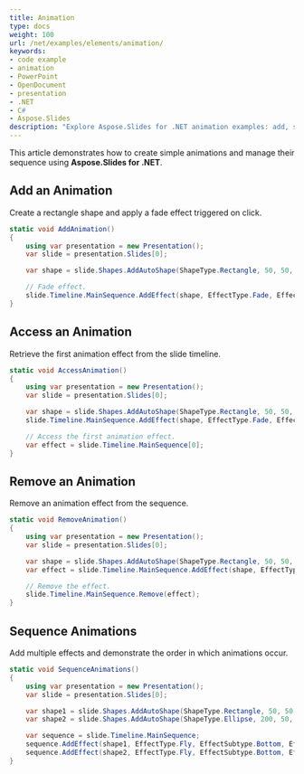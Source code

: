 ```yaml
---
title: Animation
type: docs
weight: 100
url: /net/examples/elements/animation/
keywords:
- code example
- animation
- PowerPoint
- OpenDocument
- presentation
- .NET
- C#
- Aspose.Slides
description: "Explore Aspose.Slides for .NET animation examples: add, sequence, and customize effects and transitions with C# for PPT, PPTX, and ODP presentations."
---
```


This article demonstrates how to create simple animations and manage their sequence using **Aspose.Slides for .NET**.

## **Add an Animation**

Create a rectangle shape and apply a fade effect triggered on click.

```csharp
static void AddAnimation()
{
    using var presentation = new Presentation();
    var slide = presentation.Slides[0];

    var shape = slide.Shapes.AddAutoShape(ShapeType.Rectangle, 50, 50, 100, 100);

    // Fade effect.
    slide.Timeline.MainSequence.AddEffect(shape, EffectType.Fade, EffectSubtype.None, EffectTriggerType.OnClick);
}
```

## **Access an Animation**

Retrieve the first animation effect from the slide timeline.

```csharp
static void AccessAnimation()
{
    using var presentation = new Presentation();
    var slide = presentation.Slides[0];

    var shape = slide.Shapes.AddAutoShape(ShapeType.Rectangle, 50, 50, 100, 100);
    slide.Timeline.MainSequence.AddEffect(shape, EffectType.Fade, EffectSubtype.None, EffectTriggerType.OnClick);

    // Access the first animation effect.
    var effect = slide.Timeline.MainSequence[0];
}
```

## **Remove an Animation**

Remove an animation effect from the sequence.

```csharp
static void RemoveAnimation()
{
    using var presentation = new Presentation();
    var slide = presentation.Slides[0];

    var shape = slide.Shapes.AddAutoShape(ShapeType.Rectangle, 50, 50, 100, 100);
    var effect = slide.Timeline.MainSequence.AddEffect(shape, EffectType.Fade, EffectSubtype.None, EffectTriggerType.OnClick);

    // Remove the effect.
    slide.Timeline.MainSequence.Remove(effect);
}
```

## **Sequence Animations**

Add multiple effects and demonstrate the order in which animations occur.

```csharp
static void SequenceAnimations()
{
    using var presentation = new Presentation();
    var slide = presentation.Slides[0];

    var shape1 = slide.Shapes.AddAutoShape(ShapeType.Rectangle, 50, 50, 100, 100);
    var shape2 = slide.Shapes.AddAutoShape(ShapeType.Ellipse, 200, 50, 100, 100);

    var sequence = slide.Timeline.MainSequence;
    sequence.AddEffect(shape1, EffectType.Fly, EffectSubtype.Bottom, EffectTriggerType.OnClick);
    sequence.AddEffect(shape2, EffectType.Fly, EffectSubtype.Bottom, EffectTriggerType.OnClick);
}
```
